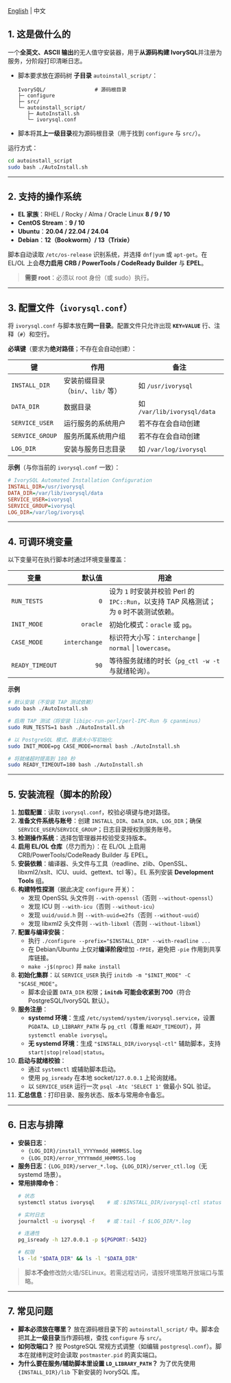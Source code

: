 
[English](README.md) | 中文
## 1. 这是做什么的

一个**全英文、ASCII 输出**的无人值守安装器，用于**从源码构建 IvorySQL**并注册为服务，分阶段打印清晰日志。

- 脚本要求放在源码树 **子目录** `autoinstall_script/`：
  ```text
  IvorySQL/                # 源码根目录
  ├─ configure
  ├─ src/
  └─ autoinstall_script/
     ├─ AutoInstall.sh
     └─ ivorysql.conf
  ```
- 脚本将其**上一级目录**视为源码根目录（用于找到 `configure` 与 `src/`）。

运行方式：
```bash
cd autoinstall_script
sudo bash ./AutoInstall.sh
```

---

## 2. 支持的操作系统

- **EL 家族**：RHEL / Rocky / Alma / Oracle Linux **8 / 9 / 10**
- **CentOS Stream**：**9 / 10**
- **Ubuntu**：**20.04 / 22.04 / 24.04**
- **Debian**：**12（Bookworm）/ 13（Trixie）**

脚本自动读取 `/etc/os-release` 识别系统，并选择 `dnf|yum` 或 `apt-get`。在 EL/OL 上会**尽力启用** **CRB / PowerTools / CodeReady Builder** 与 **EPEL**。

> **需要 root**：必须以 root 身份（或 sudo）执行。

---

## 3. 配置文件（`ivorysql.conf`）

将 `ivorysql.conf` 与脚本放在**同一目录**。配置文件只允许出现 **`KEY=VALUE`** 行、注释（`#`）和空行。

**必填键**（要求为**绝对路径**；不存在会自动创建）：

| 键 | 作用 | 备注 |
|---|---|---|
| `INSTALL_DIR` | 安装前缀目录（`bin/`、`lib/` 等） | 如 `/usr/ivorysql` |
| `DATA_DIR` | 数据目录 | 如 `/var/lib/ivorysql/data` |
| `SERVICE_USER` | 运行服务的系统用户 | 若不存在会自动创建 |
| `SERVICE_GROUP` | 服务所属系统用户组 | 若不存在会自动创建 |
| `LOG_DIR` | 安装与服务日志目录 | 如 `/var/log/ivorysql` |

**示例**（与你当前的 `ivorysql.conf` 一致）：
```ini
# IvorySQL Automated Installation Configuration
INSTALL_DIR=/usr/ivorysql
DATA_DIR=/var/lib/ivorysql/data
SERVICE_USER=ivorysql
SERVICE_GROUP=ivorysql
LOG_DIR=/var/log/ivorysql
```

---

## 4. 可调环境变量

以下变量可在执行脚本时通过环境变量覆盖：

| 变量 | 默认值 | 用途 |
|---|---:|---|
| `RUN_TESTS` | `0` | 设为 `1` 时安装并校验 Perl 的 `IPC::Run`，以支持 TAP 风格测试；为 `0` 时不装测试依赖。 |
| `INIT_MODE` | `oracle` | 初始化模式：`oracle` 或 `pg`。 |
| `CASE_MODE` | `interchange` | 标识符大小写：`interchange` \| `normal` \| `lowercase`。 |
| `READY_TIMEOUT` | `90` | 等待服务就绪的时长（`pg_ctl -w -t` 与就绪轮询）。 |

**示例**
```bash
# 默认安装（不安装 TAP 测试依赖）
sudo bash ./AutoInstall.sh

# 启用 TAP 测试（将安装 libipc-run-perl/perl-IPC-Run 与 cpanminus）
sudo RUN_TESTS=1 bash ./AutoInstall.sh

# 以 PostgreSQL 模式、普通大小写初始化
sudo INIT_MODE=pg CASE_MODE=normal bash ./AutoInstall.sh

# 将就绪超时提高到 180 秒
sudo READY_TIMEOUT=180 bash ./AutoInstall.sh
```

---

## 5. 安装流程（脚本的阶段）

1. **加载配置**：读取 `ivorysql.conf`，校验必填键与绝对路径。  
2. **准备文件系统与账号**：创建 `INSTALL_DIR`、`DATA_DIR`、`LOG_DIR`；确保 `SERVICE_USER`/`SERVICE_GROUP`；日志目录授权到服务账号。  
3. **检测操作系统**：选择包管理器并校验受支持版本。  
4. **启用 EL/OL 仓库**（尽力而为）：在 EL/OL 上启用 CRB/PowerTools/CodeReady Builder 与 EPEL。  
5. **安装依赖**：编译器、头文件与工具（readline、zlib、OpenSSL、libxml2/xslt、ICU、uuid、gettext、tcl 等）。EL 系列安装 **Development Tools** 组。  
6. **构建特性探测**（据此决定 `configure` 开关）：
   - 发现 OpenSSL 头文件则 `--with-openssl`（否则 `--without-openssl`）
   - 发现 ICU 则 `--with-icu`（否则 `--without-icu`）
   - 发现 `uuid/uuid.h` 则 `--with-uuid=e2fs`（否则 `--without-uuid`）
   - 发现 libxml2 头文件则 `--with-libxml`（否则 `--without-libxml`）
7. **配置与编译安装**：
   - 执行 `./configure --prefix="$INSTALL_DIR" --with-readline ...`
   - 在 Debian/Ubuntu 上仅对**编译阶段**增加 `-fPIE`，避免把 `-pie` 作用到共享库链接。
   - `make -j$(nproc)` 并 `make install`
8. **初始化集群**：以 `SERVICE_USER` 执行 `initdb -m "$INIT_MODE" -C "$CASE_MODE"`。  
   - 脚本会设置 `DATA_DIR` 权限；**`initdb` 可能会收紧到 700**（符合 PostgreSQL/IvorySQL 默认）。
9. **服务注册**：
   - **systemd 环境**：生成 `/etc/systemd/system/ivorysql.service`，设置 `PGDATA`、`LD_LIBRARY_PATH` 与 `pg_ctl`（尊重 `READY_TIMEOUT`），并 `systemctl enable ivorysql`。  
   - **无 systemd 环境**：生成 `"$INSTALL_DIR/ivorysql-ctl"` 辅助脚本，支持 `start|stop|reload|status`。
10. **启动与就绪校验**：
    - 通过 `systemctl` 或辅助脚本启动。
    - 使用 `pg_isready` 在本地 socket/`127.0.0.1` 上轮询就绪。
    - 以 `SERVICE_USER` 运行一次 `psql -Atc 'SELECT 1'` 做最小 SQL 验证。
11. **汇总信息**：打印目录、服务状态、版本与常用命令备忘。

---

## 6. 日志与排障

- **安装日志**：  
  - `{LOG_DIR}/install_YYYYmmdd_HHMMSS.log`  
  - `{LOG_DIR}/error_YYYYmmdd_HHMMSS.log`
- **服务日志**：`{LOG_DIR}/server_*.log`、`{LOG_DIR}/server_ctl.log`（无 systemd 场景）。
- **常用排障命令**：
  ```bash
  # 状态
  systemctl status ivorysql    # 或：$INSTALL_DIR/ivorysql-ctl status

  # 实时日志
  journalctl -u ivorysql -f    # 或：tail -f $LOG_DIR/*.log

  # 连通性
  pg_isready -h 127.0.0.1 -p ${PGPORT:-5432}

  # 权限
  ls -ld "$DATA_DIR" && ls -l "$DATA_DIR"
  ```

> 脚本**不会**修改防火墙/SELinux。若需远程访问，请按环境策略开放端口与策略。

---



## 7. 常见问题

- **脚本必须放在哪里？** 放在源码根目录下的 `autoinstall_script/` 中。脚本会把其**上一级目录**当作源码根，查找 `configure` 与 `src/`。  
- **如何改端口？** 按 PostgreSQL 常规方式调整（如编辑 `postgresql.conf`）。脚本在就绪判定时会读取 `postmaster.pid` 的真实端口。  
- **为什么要在服务/辅助脚本里设置 `LD_LIBRARY_PATH`？** 为了优先使用 `{INSTALL_DIR}/lib` 下新安装的 IvorySQL 库。
